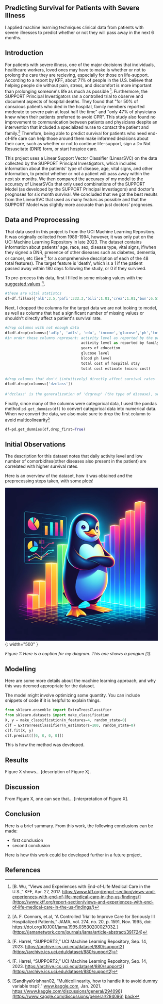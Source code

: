 

## Predicting Survival for Patients with Severe Illness

I applied machine learning techniques clinical data from patients with severe illnesses to predict whether or not they will pass away in the next 6 months. 

## Introduction 

For patients with severe illness, one of the major decisions that individuals, healthcare workers, loved ones may have to make is whether or not to prolong the care they are recieving, especially for those on life-support. According to a report by KFF, about 71% of people in the U.S. believe that helping people die without pain, stress, and discomfort is more important than prolonging someone's life as much as possible [^1]. Furthermore, the SUPPORT Principal Investigators ran a controlled trial to observe and document aspects of hospital deaths. They found that "for 50% of conscious patients who died in the hospital, family members reported moderate to severe pain at least half the time" and "only 47% of physicians knew when their patients preferred to avoid CPR". This study also found no improvement to communication between patients and physicians despite an intervention that included a specialized nurse to contact the patient and family.[^2] Therefore, being able to predict survival for patients who need end-of-life care can help those around them make informed decisions about their care, such as whether or not to continue life-support, sign a Do Not Resuscitate (DNR) form, or start hospice care.

This project uses a Linear Support Vector Classifier (LinearSVC) on the data collected by the SUPPORT Principal Investigators, which includes information about the patients' type of disease, age, vital signs, and other information, to predict whether or not a patient will pass away within the next six months. We then compared the accuracy of my model to the accuracy of LinearSVCs that only used combinations of the SUPPORT Model (as developed by the SUPPORT Principal Investiagors) and doctor's prognoses for six month survival. We concluded that we got the best results from the LinearSVC that used as many featurs as possible and that the SUPPORT Model was slightly more accurate than just doctors' prognoses.

## Data and Preprocessing

That data used in this project is from the UCI Machine Learning Repository. It was originally collected from 1989-1994, however, it was only put on the UCI Machine Learning Repository in late 2023. The dataset contains information about patients' age, race, sex, disease type, vital signs, if/when they signed a DNR, presence of other diseases such as diabetes, dementia, or cancer, etc (See [^3] for a comprehensive description of each of the 48 total features). The target feature is 'death', which is a 1 if the patient passed away within 180 days following the study, or 0 if they survived.

To pre-process this data, first I filled in some missing values with the [suggested values](https://archive.ics.uci.edu/dataset/880/support2#:~:text=Baseline%20Variable%09Normal%20Fill%2Din%20Value%0A%2D%20Serum%20albumin%20(alb)%093.5%0A%2D%20PaO2/FiO2%20ratio%20(pafi)%20%09333.3%0A%2D%20Bilirubin%20(bili)%091.01%0A%2D%20Creatinine%20(crea)%091.01%0A%2D%20bun%096.51%0A%2D%20White%20blood%20count%20(wblc)%099%20(thousands)%0A%2D%20Urine%20output%20(urine)%092502) [^3].

```python
#these are vital statistcs
df=df.fillna({'alb':3.5,'pafi':333.3,'bili':1.01,'crea':1.01,'bun':6.51,'wblc':9,'urine':2502})
```
Next, I dropped the columns for the target data we are not looking to model, as well as columns that had a significant number of missing values or shouldn't directly affect a patient's survival rate.

```python
#drop columns with not enough data
df=df.drop(columns=['adlp', 'adls', 'edu', 'income','glucose','ph','totcst','totmcst'])
#in order these columns represent: activity level as reported by the patient
                                   activity level as reported by family/others
                                   years of education
                                   glucose level
                                   blood ph level
                                   total cost of hospital stay
                                   total cost estimate (micro cost)

#drop columns that don't (intuitively) directly affect survival rates
df=df.drop(columns=['dzclass'])

#'dzclass' is the generalization of 'dzgroup' (the type of disease), so it is repeat data
```

Finally, since many of the columns were categorical data, I used the pandas method `pd.get_dummies(df)` to convert categorical data into numerical data. When we convert the data, we also make sure to drop the first column to avoid multicolinearity[^4]

```python
df=pd.get_dummies(df,drop_first=True)
```
## Initial Observations

The description for this dataset notes that daily activity level and low number of comorbidites(other diseases also present in the patient) are correlated with higher survival rates. 




Here is an overview of the dataset, how it was obtained and the preprocessing steps taken, with some plots!

![](assets/IMG/datapenguin.png){: width="500" }

*Figure 1: Here is a caption for my diagram. This one shows a pengiun [1].*

## Modelling


Here are some more details about the machine learning approach, and why this was deemed appropriate for the dataset. 

The model might involve optimizing some quantity. You can include snippets of code if it is helpful to explain things.

```python
from sklearn.ensemble import ExtraTreesClassifier
from sklearn.datasets import make_classification
X, y = make_classification(n_features=4, random_state=0)
clf = ExtraTreesClassifier(n_estimators=100, random_state=0)
clf.fit(X, y)
clf.predict([[0, 0, 0, 0]])
```

This is how the method was developed.

## Results

Figure X shows... [description of Figure X].

## Discussion

From Figure X, one can see that... [interpretation of Figure X].

## Conclusion

Here is a brief summary. From this work, the following conclusions can be made:
* first conclusion
* second conclusion

Here is how this work could be developed further in a future project.

## References

[^1]: [B. Wu, “Views and Experiences with End-of-Life Medical Care in the U.S.,” KFF, Apr. 27, 2017. https://www.kff.org/report-section/views-and-experiences-with-end-of-life-medical-care-in-the-us-findings/](https://www.kff.org/report-section/views-and-experiences-with-end-of-life-medical-care-in-the-us-findings/)

[^2]: [A. F. Connors, et.al, “A Controlled Trial to Improve Care for Seriously III Hospitalized Patients,” JAMA, vol. 274, no. 20, p. 1591, Nov. 1995, doi: https://doi.org/10.1001/jama.1995.03530200027032.] (https://jamanetwork.com/journals/jama/article-abstract/391724)

[^3]: [F. Harrel, “SUPPORT2,” UCI Machine Learning Repository, Sep. 14, 2023. https://archive.ics.uci.edu/dataset/880/support2](https://archive.ics.uci.edu/dataset/880/support2)
[^4]: [SandhyaKrishnan02, “Multicollinearity, how to handle it to avoid dummy variable trap?,” www.kaggle.com, Jan. 2021. https://www.kaggle.com/discussions/general/294096](https://www.kaggle.com/discussions/general/294096)
[back](./)

